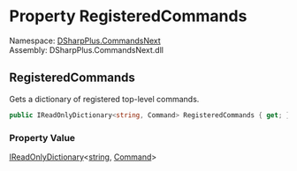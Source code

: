 # Property RegisteredCommands

Namespace: [DSharpPlus.CommandsNext](DSharpPlus.CommandsNext.md)  
Assembly: DSharpPlus.CommandsNext.dll

## <a id="DSharpPlus_CommandsNext_CommandsNextExtension_RegisteredCommands"></a>RegisteredCommands

Gets a dictionary of registered top-level commands.

```csharp
public IReadOnlyDictionary<string, Command> RegisteredCommands { get; }
```

### Property Value

[IReadOnlyDictionary](https://learn.microsoft.com/dotnet/api/system.collections.generic.ireadonlydictionary\-2)<[string](https://learn.microsoft.com/dotnet/api/system.string), [Command](DSharpPlus.CommandsNext.Command.md)\>

